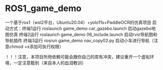 # ROS1_game_demo
一个基于ros1（wsl2平台，Ubuntu20.04）+yolo11s+PaddleOCR的仿真项目
启动方式：终端1运行 roslaunch game_demo car_gazebo.launch 启动gazebo地图仿真
终端2运行 roslaunch game_demo 06_include.launch 启动rviz导航图和导航插件
终端3运行 rosrun game_demo nav_copy02.py 启动小车进行导航（注意chmod +x添加可执行权限）

！！！注意，本项目所用依赖可能会跟你自己的库有冲突，建议重开一个虚拟环境，一定注意甄别（来自本人的血泪教训）
